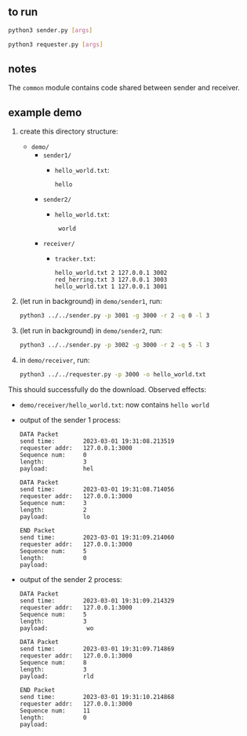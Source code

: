 
## to run

```sh
python3 sender.py [args]
```

```sh
python3 requester.py [args]
```

## notes

The `common` module contains code shared between sender and receiver.

## example demo

1. create this directory structure:
    - `demo/`
        - `sender1/`
            - `hello_world.txt`:

              `hello`
        - `sender2/`
            - `hello_world.txt`:

              ` world`
        - `receiver/`
            - `tracker.txt`:

              ```
              hello_world.txt 2 127.0.0.1 3002
              red_herring.txt 3 127.0.0.1 3003
              hello_world.txt 1 127.0.0.1 3001
              ```
2. (let run in background) in `demo/sender1`, run:
   
   ```sh
   python3 ../../sender.py -p 3001 -g 3000 -r 2 -q 0 -l 3
   ```
3. (let run in background) in `demo/sender2`, run:
   
   ```sh
   python3 ../../sender.py -p 3002 -g 3000 -r 2 -q 5 -l 3
   ```
4. in `demo/receiver`, run:
   
   ```sh
   python3 ../../requester.py -p 3000 -o hello_world.txt
   ```

This should successfully do the download. Observed effects:

- `demo/receiver/hello_world.txt`: now contains `hello world`
- output of the sender 1 process:
  
  ```
  DATA Packet
  send time:        2023-03-01 19:31:08.213519
  requester addr:   127.0.0.1:3000
  Sequence num:     0
  length:           3
  payload:          hel
  
  DATA Packet
  send time:        2023-03-01 19:31:08.714056
  requester addr:   127.0.0.1:3000
  Sequence num:     3
  length:           2
  payload:          lo
  
  END Packet
  send time:        2023-03-01 19:31:09.214060
  requester addr:   127.0.0.1:3000
  Sequence num:     5
  length:           0
  payload:          

  ```
- output of the sender 2 process:

  ```
  DATA Packet
  send time:        2023-03-01 19:31:09.214329
  requester addr:   127.0.0.1:3000
  Sequence num:     5
  length:           3
  payload:           wo
  
  DATA Packet
  send time:        2023-03-01 19:31:09.714869
  requester addr:   127.0.0.1:3000
  Sequence num:     8
  length:           3
  payload:          rld
  
  END Packet
  send time:        2023-03-01 19:31:10.214868
  requester addr:   127.0.0.1:3000
  Sequence num:     11
  length:           0
  payload:          

  ```
